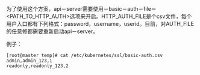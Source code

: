 为了使用这个方案，api－server需要使用－basic－auth－file＝<PATH_TO_HTTP_AUTH>选项来开启。HTTP_AUTH_FILE是个csv文件，每个用户入口都有下列格式：password，username，userid。目前，对AUTH_FILE的任意修都需要重新启动api－server。

例子：
```
[root@master temp]# cat /etc/kubernetes/ssl/basic-auth.csv
admin,admin_123,1
readonly,readonly_123,2
```